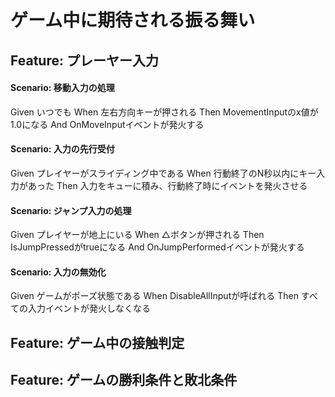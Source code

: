 # ゲーム中に期待される振る舞い

## Feature: プレーヤー入力

#### Scenario: 移動入力の処理
  Given いつでも
  When 左右方向キーが押される
  Then MovementInputのx値が1.0になる
  And OnMoveInputイベントが発火する

#### Scenario: 入力の先行受付
  Given プレイヤーがスライディング中である
  When 行動終了のN秒以内にキー入力があった
  Then 入力をキューに積み、行動終了時にイベントを発火させる
  
#### Scenario: ジャンプ入力の処理
  Given プレイヤーが地上にいる
  When △ボタンが押される
  Then IsJumpPressedがtrueになる
  And OnJumpPerformedイベントが発火する
  
#### Scenario: 入力の無効化
  Given ゲームがポーズ状態である
  When DisableAllInputが呼ばれる
  Then すべての入力イベントが発火しなくなる



## Feature: ゲーム中の接触判定



## Feature: ゲームの勝利条件と敗北条件


